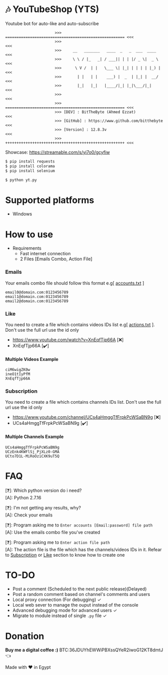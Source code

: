 # :notes: YouTubeShop (YTS)
 
Youtube bot for auto-like and auto-subscribe  

```
                      >>> ===================================================== <<<
                      >>> 	                                                <<<
                      >>> 	  __   _______   ____  _   _  ___  ____         <<<
                      >>> 	  \ \ / |_   _| / ___|| | | |/ _ \|  _ \        <<<
                      >>> 	   \ V /  | |   \___ \| |_| | | | | |_) |       <<<
                      >>> 	    | |   | |    ___) |  _  | |_| |  __/        <<<
                      >>> 	    |_|   |_|   |____/|_| |_|\___/|_|           <<<
                      >>> 	                                                <<<
                      >>> ===================================================== <<<
                      >>> [DEV] : BitTheByte (Ahmed Ezzat)                      <<<
                      >>> [GitHub] : https://www.github.com/bitthebyte          <<<
                      >>> [Version] : 12.8.3v                                   <<<
                      >>> +++++++++++++++++++++++++++++++++++++++++++++++++++++ <<<
```
Showcase: https://streamable.com/s/yi7o0/gcyfiw


```bash
$ pip install requests
$ pip install colorama
$ pip install selenium
```
```bash
$ python yt.py
```

# Supported platforms
- Windows

# How to use
- Requirements
  - Fast internet connection
  - 2 Files [Emails Combo, Action File]

### Emails
Your emails combo file should follow this format e.g[ [accounts.txt](https://github.com/BitTheByte/YouTubeShop/blob/master/test/accounts.txt) ]
```
email0@domain.com:0123456789
email1@domain.com:0123456789
email2@domain.com:0123456789
```

  
### Like
You need to create a file which contains videos IDs list e.g[ [actions.txt](https://github.com/BitTheByte/YouTubeShop/blob/master/test/actions.txt) ]. Don't use the full url use the id only
- https://www.youtube.com/watch?v=XnEqfTjp66A [❌]
- XnEqfTjp66A [✔️]
#### Multiple Videos Example
```
ciM6wigZK0w
ineO1tIyPfM
XnEqfTjp66A
```
  
### Subscription
You need to create a file which contains channels IDs list. Don't use the full url use the id only
- https://www.youtube.com/channel/UCs4aHmggTfFrpkPcWSaBN9g [❌]
- UCs4aHmggTfFrpkPcWSaBN9g [✔️]
#### Multiple Channels Example
```
UCs4aHmggTfFrpkPcWSaBN9g
UCzEnk4KWFlSj_PjXLz0-GMA
UCto7D1L-MiRoOziCXK9uT5Q
```

# FAQ
[❓]: Which python version do i need?    
[A]:  Python 2.7.16    
  
[❓]: I'm not getting any results, why?  
[A]:  Check your emails 

[❓]: Program asking me to  `Enter accounts [Email:password] file path`  
[A]:  Use the emails combo file you've created   
    
[❓]: Program asking me to `Enter action file path`  
[A]:  The action file is the file which has the channels/videos IDs in it. Refear to [Subscription](#subscription) or [Like](#like) section to know how to create one

# TO-DO
- Post a comment (Scheduled to the next public release)(Delayed)
- Post a random comment based on channel's comments and users
- Local proxy connection (For debugging)  ✓
- Local web sever to manage the ouput instead of the console
- Advanced debugging mode for advanced users ✓
- Migrate to module instead of single `.py` file ✓

# Donation
**Buy me a digital coffee :)** BTC:36JDUYhEWWiPBXssQYeR2iwoG12KT8dmtJ :point_left:  

Made with ❤️ in Egypt 

